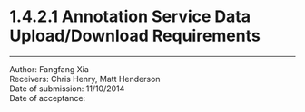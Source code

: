 # 1.4.2.1 Annotation Service Data Upload/Download Requirements
------------------------------------------------------------------------------

Author: Fangfang Xia  
Receivers: Chris Henry, Matt Henderson  
Date of submission: 11/10/2014  
Date of acceptance:   


